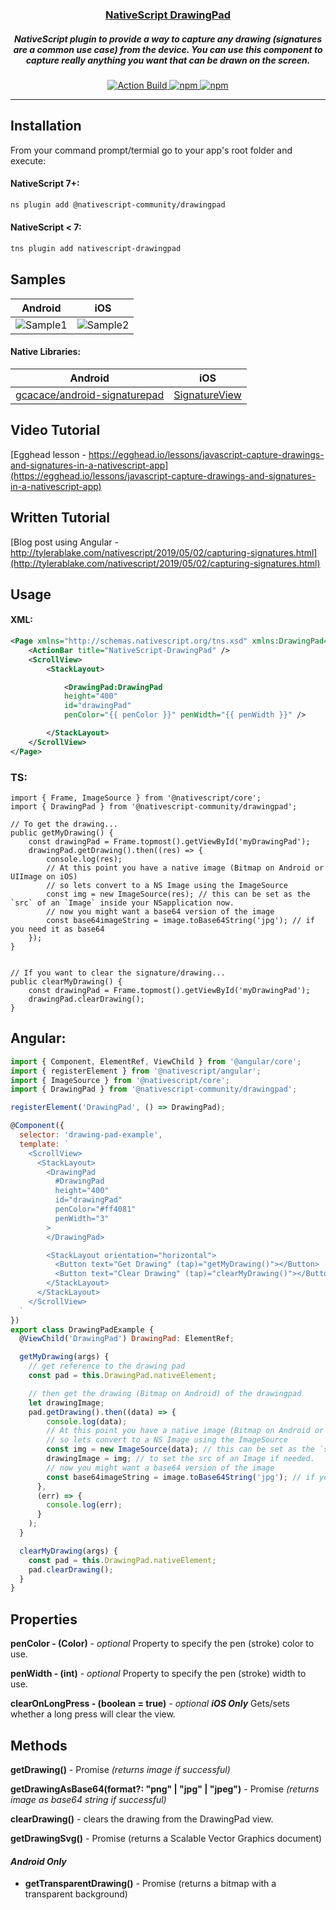 <a align="center" href="https://www.npmjs.com/package/nativescript-drawingpad">
    <h3 align="center">NativeScript DrawingPad</h3>
</a>
<h5 align="center">
NativeScript plugin to provide a way to capture any drawing (signatures are a common use case) from the device. You can use this component to capture really anything you want that can be drawn on the screen.</h4>

<p align="center">
   <a href="https://github.com/bradmartin/nativescript-drawingpad/actions?query=workflow%3A%22Build+CI%22">
        <img src="https://github.com/bradmartin/nativescript-drawingpad/workflows/Build%20CI/badge.svg" alt="Action Build">
    </a>
    <a href="https://www.npmjs.com/package/@nativescript-community/drawingpad">
        <img src="https://img.shields.io/npm/v/@nativescript-community/drawingpad.svg" alt="npm">
    </a>
    <a href="https://www.npmjs.com/package/@nativescript-community/drawingpad">
        <img src="https://img.shields.io/npm/dt/@nativescript-community/drawingpad.svg?label=npm%20downloads" alt="npm">
    </a>
</p>

---

## Installation

From your command prompt/termial go to your app's root folder and execute:

#### NativeScript 7+:

```bash
ns plugin add @nativescript-community/drawingpad
```

#### NativeScript < 7:

```bash
tns plugin add nativescript-drawingpad
```

## Samples

| Android                               | iOS                               |
| ------------------------------------- | --------------------------------- |
| ![Sample1](images/androidDrawing.gif) | ![Sample2](images/iosDrawing.gif) |

#### Native Libraries:

| Android                                                                         | iOS                                                       |
| ------------------------------------------------------------------------------- | --------------------------------------------------------- |
| [gcacace/android-signaturepad](https://github.com/gcacace/android-signaturepad) | [SignatureView](https://cocoapods.org/pods/SignatureView) |

## Video Tutorial

[Egghead lesson - https://egghead.io/lessons/javascript-capture-drawings-and-signatures-in-a-nativescript-app](https://egghead.io/lessons/javascript-capture-drawings-and-signatures-in-a-nativescript-app)

## Written Tutorial

[Blog post using Angular - http://tylerablake.com/nativescript/2019/05/02/capturing-signatures.html](http://tylerablake.com/nativescript/2019/05/02/capturing-signatures.html)

## Usage

#### XML:

```XML
<Page xmlns="http://schemas.nativescript.org/tns.xsd" xmlns:DrawingPad="@nativescript-community/drawingpad" loaded="pageLoaded">
    <ActionBar title="NativeScript-DrawingPad" />
    <ScrollView>
        <StackLayout>

            <DrawingPad:DrawingPad
            height="400"
            id="drawingPad"
            penColor="{{ penColor }}" penWidth="{{ penWidth }}" />

        </StackLayout>
    </ScrollView>
</Page>
```

### TS:

```TS
import { Frame, ImageSource } from '@nativescript/core';
import { DrawingPad } from '@nativescript-community/drawingpad';

// To get the drawing...
public getMyDrawing() {
    const drawingPad = Frame.topmost().getViewById('myDrawingPad');
    drawingPad.getDrawing().then((res) => {
        console.log(res);
        // At this point you have a native image (Bitmap on Android or UIImage on iOS)
        // so lets convert to a NS Image using the ImageSource
        const img = new ImageSource(res); // this can be set as the `src` of an `Image` inside your NSapplication now.
        // now you might want a base64 version of the image
        const base64imageString = image.toBase64String('jpg'); // if you need it as base64
    });
}


// If you want to clear the signature/drawing...
public clearMyDrawing() {
    const drawingPad = Frame.topmost().getViewById('myDrawingPad');
    drawingPad.clearDrawing();
}
```

## Angular:

```javascript
import { Component, ElementRef, ViewChild } from '@angular/core';
import { registerElement } from '@nativescript/angular';
import { ImageSource } from '@nativescript/core';
import { DrawingPad } from '@nativescript-community/drawingpad';

registerElement('DrawingPad', () => DrawingPad);

@Component({
  selector: 'drawing-pad-example',
  template: `
    <ScrollView>
      <StackLayout>
        <DrawingPad
          #DrawingPad
          height="400"
          id="drawingPad"
          penColor="#ff4081"
          penWidth="3"
        >
        </DrawingPad>

        <StackLayout orientation="horizontal">
          <Button text="Get Drawing" (tap)="getMyDrawing()"></Button>
          <Button text="Clear Drawing" (tap)="clearMyDrawing()"></Button>
        </StackLayout>
      </StackLayout>
    </ScrollView>
  `
})
export class DrawingPadExample {
  @ViewChild('DrawingPad') DrawingPad: ElementRef;

  getMyDrawing(args) {
    // get reference to the drawing pad
    const pad = this.DrawingPad.nativeElement;

    // then get the drawing (Bitmap on Android) of the drawingpad
    let drawingImage;
    pad.getDrawing().then((data) => {
        console.log(data);
        // At this point you have a native image (Bitmap on Android or UIImage on iOS)
        // so lets convert to a NS Image using the ImageSource
        const img = new ImageSource(data); // this can be set as the `src` of an `Image` inside your NS
        drawingImage = img; // to set the src of an Image if needed.
        // now you might want a base64 version of the image
        const base64imageString = image.toBase64String('jpg'); // if you need it as base64
      },
      (err) => {
        console.log(err);
      }
    );
  }

  clearMyDrawing(args) {
    const pad = this.DrawingPad.nativeElement;
    pad.clearDrawing();
  }
}
```

## Properties

**penColor - (Color)** - _optional_
Property to specify the pen (stroke) color to use.

**penWidth - (int)** - _optional_
Property to specify the pen (stroke) width to use.

**clearOnLongPress - (boolean = true)** - _optional_ **_iOS Only_**
Gets/sets whether a long press will clear the view.

## Methods

**getDrawing()** - Promise _(returns image if successful)_

**getDrawingAsBase64(format?: "png" | "jpg" | "jpeg")** - Promise _(returns image as base64 string if successful)_

**clearDrawing()** - clears the drawing from the DrawingPad view.

**getDrawingSvg()** - Promise (returns a Scalable Vector Graphics document)

#### _Android Only_

- **getTransparentDrawing()** - Promise (returns a bitmap with a transparent background)
